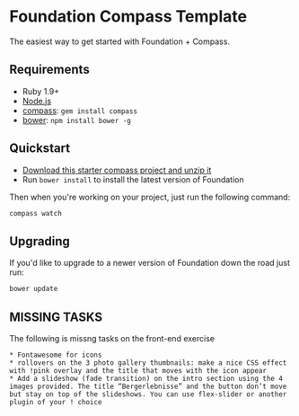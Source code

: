# Foundation Compass Template

The easiest way to get started with Foundation + Compass.

## Requirements

  * Ruby 1.9+
  * [Node.js](http://nodejs.org)
  * [compass](http://compass-style.org/): `gem install compass`
  * [bower](http://bower.io): `npm install bower -g`

## Quickstart

  * [Download this starter compass project and unzip it](https://github.com/zurb/foundation-compass-template/archive/master.zip)
  * Run `bower install` to install the latest version of Foundation
  
Then when you're working on your project, just run the following command:

```bash
compass watch
```

## Upgrading

If you'd like to upgrade to a newer version of Foundation down the road just run:

```bash
bower update
```

## MISSING TASKS

The following is missng tasks on the front-end exercise

	* Fontawesome for icons
	* rollovers on the 3 photo gallery thumbnails: make a nice CSS effect with !pink overlay and the title that moves with the icon appear
	* Add a slideshow (fade transition) on the intro section using the 4 images provided. The title “Bergerlebnisse” and the button don’t move but stay on top of the slideshows. You can use flex-slider or another plugin of your ! choice
